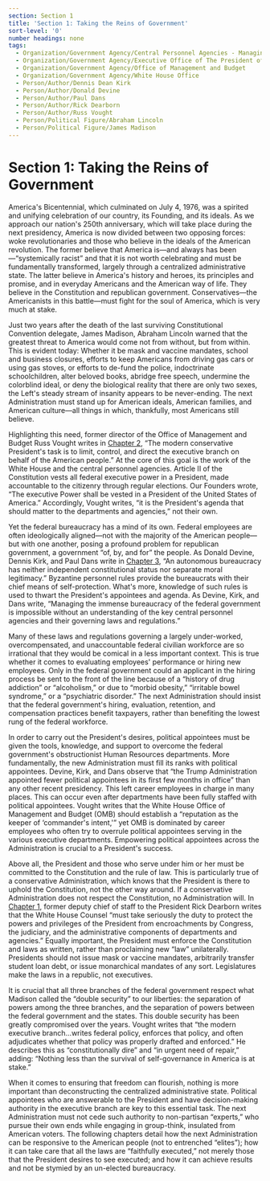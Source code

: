 ```yaml
---
section: Section 1
title: 'Section 1: Taking the Reins of Government'
sort-level: '0'
number headings: none
tags:
  - Organization/Government Agency/Central Personnel Agencies - Managing the Bureaucracy
  - Organization/Government Agency/Executive Office of The President of the United States
  - Organization/Government Agency/Office of Management and Budget
  - Organization/Government Agency/White House Office
  - Person/Author/Dennis Dean Kirk
  - Person/Author/Donald Devine
  - Person/Author/Paul Dans
  - Person/Author/Rick Dearborn
  - Person/Author/Russ Vought
  - Person/Political Figure/Abraham Lincoln
  - Person/Political Figure/James Madison
---
```


# Section 1: Taking the Reins of Government

America's Bicentennial, which culminated on July 4, 1976, was a spirited and unifying celebration of our country, its Founding, and its ideals. As we approach our nation's 250th anniversary, which will take place during the next presidency, America is now divided between two opposing forces: woke revolutionaries and those who believe in the ideals of the American revolution. The former believe that America is—and always has been—“systemically racist” and that it is not worth celebrating and must be fundamentally transformed, largely through a centralized administrative state. The latter believe in America's history and heroes, its principles and promise, and in everyday Americans and the American way of life. They believe in the Constitution and republican government. Conservatives—the Americanists in this battle—must fight for the soul of America, which is very much at stake.

Just two years after the death of the last surviving Constitutional Convention delegate, James Madison, Abraham Lincoln warned that the greatest threat to America would come not from without, but from within. This is evident today: Whether it be mask and vaccine mandates, school and business closures, efforts to keep Americans from driving gas cars or using gas stoves, or efforts to de-fund the police, indoctrinate schoolchildren, alter beloved books, abridge free speech, undermine the colorblind ideal, or deny the biological reality that there are only two sexes, the Left's steady stream of insanity appears to be never-ending. The next Administration must stand up for American ideals, American families, and American culture—all things in which, thankfully, most Americans still believe.

Highlighting this need, former director of the Office of Management and Budget Russ Vought writes in [Chapter 2](Executive%20Office%20of%20The%20President%20of%20the%20United%20States.md), “The modern conservative President's task is to limit, control, and direct the executive branch on behalf of the American people.” At the core of this goal is the work of the White House and the central personnel agencies. Article II of the Constitution vests all federal executive power in a President, made accountable to the citizenry through regular elections. Our Founders wrote, “The executive Power shall be vested in a President of the United States of America.” Accordingly, Vought writes, “it is the President's agenda that should matter to the departments and agencies,” not their own.

Yet the federal bureaucracy has a mind of its own. Federal employees are often ideologically aligned—not with the majority of the American people—but with one another, posing a profound problem for republican government, a government “of, by, and for” the people. As Donald Devine, Dennis Kirk, and Paul Dans write in [Chapter 3](Central%20Personnel%20Agencies%20-%20Managing%20the%20Bureaucracy.md), “An autonomous bureaucracy has neither independent constitutional status nor separate moral legitimacy.” Byzantine personnel rules provide the bureaucrats with their chief means of self-protection. What's more, knowledge of such rules is used to thwart the President's appointees and agenda. As Devine, Kirk, and Dans write, “Managing the immense bureaucracy of the federal government is impossible without an understanding of the key central personnel agencies and their governing laws and regulations.”

Many of these laws and regulations governing a largely under-worked, overcompensated, and unaccountable federal civilian workforce are so irrational that they would be comical in a less important context. This is true whether it comes to evaluating employees' performance or hiring new employees. Only in the federal government could an applicant in the hiring process be sent to the front of the line because of a “history of drug addiction” or “alcoholism,” or due to “morbid obesity,” “irritable bowel syndrome,” or a “psychiatric disorder.” The next Administration should insist that the federal government's hiring, evaluation, retention, and compensation practices benefit taxpayers, rather than benefiting the lowest rung of the federal workforce.

In order to carry out the President's desires, political appointees must be given the tools, knowledge, and support to overcome the federal government's obstructionist Human Resources departments. More fundamentally, the new Administration must fill its ranks with political appointees. Devine, Kirk, and Dans observe that “the Trump Administration appointed fewer political appointees in its first few months in office” than any other recent presidency. This left career employees in charge in many places. This can occur even after departments have been fully staffed with political appointees. Vought writes that the White House Office of Management and Budget (OMB) should establish a “reputation as the keeper of ‘commander's intent,'” yet OMB is dominated by career employees who often try to overrule political appointees serving in the various executive departments. Empowering political appointees across the Administration is crucial to a President's success.

Above all, the President and those who serve under him or her must be committed to the Constitution and the rule of law. This is particularly true of a conservative Administration, which knows that the President is there to uphold the Constitution, not the other way around. If a conservative Administration does not respect the Constitution, no Administration will. In [Chapter 1](White%20House%20Office.md), former deputy chief of staff to the President Rick Dearborn writes that the White House Counsel “must take seriously the duty to protect the powers and privileges of the President from encroachments by Congress, the judiciary, and the administrative components of departments and agencies.” Equally important, the President must enforce the Constitution and laws as written, rather than proclaiming new “law” unilaterally. Presidents should not issue mask or vaccine mandates, arbitrarily transfer student loan debt, or issue monarchical mandates of any sort. Legislatures make the laws in a republic, not executives.

It is crucial that all three branches of the federal government respect what Madison called the “double security” to our liberties: the separation of powers among the three branches, and the separation of powers between the federal government and the states. This double security has been greatly compromised over the years. Vought writes that “the modern executive branch…writes federal policy, enforces that policy, and often adjudicates whether that policy was properly drafted and enforced.” He describes this as “constitutionally dire” and “in urgent need of repair,” adding: “Nothing less than the survival of self-governance in America is at stake.”

When it comes to ensuring that freedom can flourish, nothing is more important than deconstructing the centralized administrative state. Political appointees who are answerable to the President and have decision-making authority in the executive branch are key to this essential task. The next Administration must not cede such authority to non-partisan “experts,” who pursue their own ends while engaging in group-think, insulated from American voters. The following chapters detail how the next Administration can be responsive to the American people (not to entrenched “elites”); how it can take care that all the laws are “faithfully executed,” not merely those that the President desires to see executed; and how it can achieve results and not be stymied by an un-elected bureaucracy.
